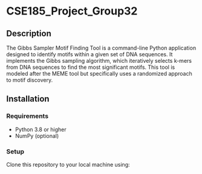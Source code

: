 # CSE185_Project_Group32

## Description

The Gibbs Sampler Motif Finding Tool is a command-line Python application designed to identify motifs within a given set of DNA sequences. It implements the Gibbs sampling algorithm, which iteratively selects k-mers from DNA sequences to find the most significant motifs. This tool is modeled after the MEME tool but specifically uses a randomized approach to motif discovery.

## Installation

### Requirements
- Python 3.8 or higher
- NumPy (optional)

### Setup
Clone this repository to your local machine using: 
